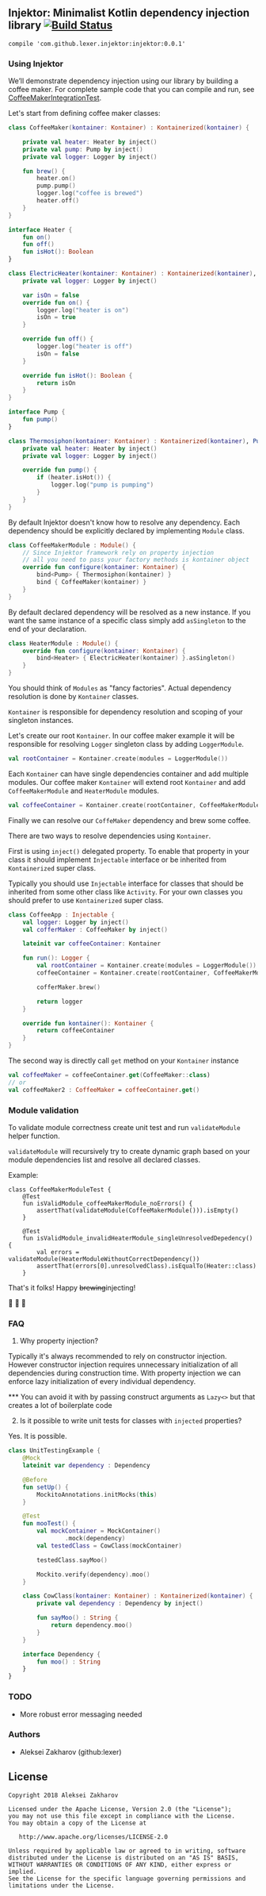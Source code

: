 ## Injektor: Minimalist Kotlin dependency injection library [![Build Status](https://travis-ci.org/lexer/injektor.svg?branch=master)](https://travis-ci.org/lexer/injektor)

```
compile 'com.github.lexer.injektor:injektor:0.0.1'
```


### Using Injektor

We’ll demonstrate dependency injection using our library by building a coffee maker. 
For complete sample code that you can compile and run, see 
[CoffeeMakerIntegrationTest](/injektor/src/test/kotlin/com/github/lexer/injektor/CoffeeMakerIntegrationTest.kt).

Let's start from defining coffee maker classes:

```kotlin
class CoffeeMaker(kontainer: Kontainer) : Kontainerized(kontainer) {

    private val heater: Heater by inject()
    private val pump: Pump by inject()
    private val logger: Logger by inject()

    fun brew() {
        heater.on()
        pump.pump()
        logger.log("coffee is brewed")
        heater.off()
    }
}

interface Heater {
    fun on()
    fun off()
    fun isHot(): Boolean
}

class ElectricHeater(kontainer: Kontainer) : Kontainerized(kontainer), Heater {
    private val logger: Logger by inject()

    var isOn = false
    override fun on() {
        logger.log("heater is on")
        isOn = true
    }

    override fun off() {
        logger.log("heater is off")
        isOn = false
    }

    override fun isHot(): Boolean {
        return isOn
    }
}

interface Pump {
    fun pump()
}

class Thermosiphon(kontainer: Kontainer) : Kontainerized(kontainer), Pump {
    private val heater: Heater by inject()
    private val logger: Logger by inject()

    override fun pump() {
        if (heater.isHot()) {
            logger.log("pump is pumping")
        }
    }
}
```

By default Injektor doesn't know how to resolve any dependency. 
Each dependency should be explicitly declared by implementing `Module` class.

```kotlin
class CoffeeMakerModule : Module() {
    // Since Injektor framework rely on property injection
    // all you need to pass your factory methods is kontainer object
    override fun configure(kontainer: Kontainer) {
        bind<Pump> { Thermosiphon(kontainer) }
        bind { CoffeeMaker(kontainer) }
    }
}

```

By default declared dependency will be resolved as a new instance. 
If you want the same instance of a specific class simply add `asSingleton` 
to the end of your declaration.

```kotlin
class HeaterModule : Module() {
    override fun configure(kontainer: Kontainer) {
        bind<Heater> { ElectricHeater(kontainer) }.asSingleton()
    }
}
```

You should think of `Modules` as "fancy factories". 
Actual dependency resolution is done by `Kontainer` classes.

`Kontainer` is responsible for dependency resolution and scoping of your singleton instances.

Let's create our root `Kontainer`. In our coffee maker example it will be responsible for 
resolving `Logger` singleton class by adding `LoggerModule`.

```kotlin
val rootContainer = Kontainer.create(modules = LoggerModule())
```

Each `Kontainer` can have single dependencies container and add multiple modules.
Our coffee maker `Kontainer` will extend root `Kontainer` and 
add `CoffeeMakerModule` and `HeaterModule` modules.

```kotlin
val coffeeContainer = Kontainer.create(rootContainer, CoffeeMakerModule(), HeaterModule())
```

Finally we can resolve our `CoffeMaker` dependency and brew some coffee.

There are two ways to resolve dependencies using `Kontainer`.

First is using `inject()` delegated property. To enable that property in your class it 
should implement `Injectable` interface or be inherited from `Kontainerized` super class.

Typically you should use `Injectable` interface for classes that should be inherited from
some other class like `Activity`. For your own classes you should prefer to use `Kontainerized` 
super class.

```kotlin
class CoffeeApp : Injectable {
    val logger: Logger by inject()
    val cofferMaker : CoffeeMaker by inject()

    lateinit var coffeeContainer: Kontainer

    fun run(): Logger {
        val rootContainer = Kontainer.create(modules = LoggerModule())
        coffeeContainer = Kontainer.create(rootContainer, CoffeeMakerModule(), HeaterModule())

        cofferMaker.brew()

        return logger
    }

    override fun kontainer(): Kontainer {
        return coffeeContainer
    }
}
```

The second way is directly call `get` method on your `Kontainer` instance

```Kotlin
val coffeeMaker = coffeeContainer.get(CoffeeMaker::class)
// or
val coffeeMaker2 : CoffeeMaker = coffeeContainer.get()
```

### Module validation

To validate module correctness create unit test and run `validateModule` helper function.

`validateModule` will recursively try to create dynamic graph based on your module dependencies list and resolve all declared classes.

Example:

```
class CoffeeMakerModuleTest {
    @Test
    fun isValidModule_coffeeMakerModule_noErrors() {
        assertThat(validateModule(CoffeeMakerModule())).isEmpty()
    }

    @Test
    fun isValidModule_invalidHeaterModule_singleUnresolvedDepedency() {
        val errors = validateModule(HeaterModuleWithoutCorrectDependency())
        assertThat(errors[0].unresolvedClass).isEqualTo(Heater::class)
    }
```

That's it folks! Happy ~~brewing~~injecting! 

🚀 🐑 🚢

### FAQ

1. Why property injection?

Typically it's always recommended to rely on constructor injection. 
However constructor injection requires unnecessary initialization of all 
dependencies during construction time. With property injection we can enforce lazy initialization 
of every individual dependency. 

*** You can avoid it with by passing construct arguments as `Lazy<>` but
that creates a lot of boilerplate code

2. Is it possible to write unit tests for classes with `injected` properties?

Yes. It is possible.

```kotlin
class UnitTestingExample {
    @Mock
    lateinit var dependency : Dependency

    @Before
    fun setUp() {
        MockitoAnnotations.initMocks(this)
    }

    @Test
    fun mooTest() {
        val mockContainer = MockContainer()
                .mock(dependency)
        val testedClass = CowClass(mockContainer)

        testedClass.sayMoo()

        Mockito.verify(dependency).moo()
    }

    class CowClass(kontainer: Kontainer) : Kontainerized(kontainer) {
        private val dependency : Dependency by inject()

        fun sayMoo() : String {
            return dependency.moo()
        }
    }

    interface Dependency {
        fun moo() : String
    }
}
```

### TODO

- More robust error messaging needed

### Authors

- Aleksei Zakharov (github:lexer)

License
-------

    Copyright 2018 Aleksei Zakharov

    Licensed under the Apache License, Version 2.0 (the "License");
    you may not use this file except in compliance with the License.
    You may obtain a copy of the License at

       http://www.apache.org/licenses/LICENSE-2.0

    Unless required by applicable law or agreed to in writing, software
    distributed under the License is distributed on an "AS IS" BASIS,
    WITHOUT WARRANTIES OR CONDITIONS OF ANY KIND, either express or implied.
    See the License for the specific language governing permissions and
    limitations under the License.
